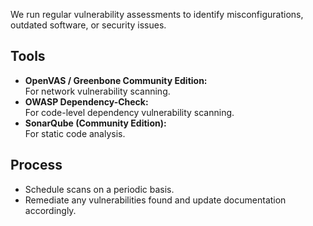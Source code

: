 
We run regular vulnerability assessments to identify misconfigurations, outdated software, or security issues.

## Tools
- **OpenVAS / Greenbone Community Edition:**  
  For network vulnerability scanning.
- **OWASP Dependency-Check:**  
  For code-level dependency vulnerability scanning.
- **SonarQube (Community Edition):**  
  For static code analysis.

## Process
- Schedule scans on a periodic basis.
- Remediate any vulnerabilities found and update documentation accordingly.